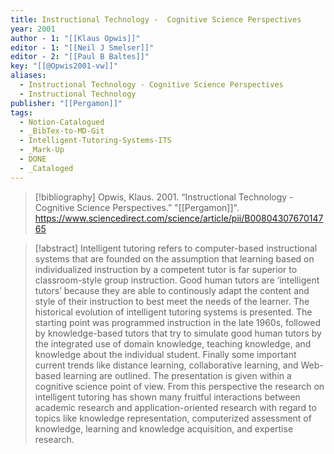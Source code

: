 ```yaml
---
title: Instructional Technology -  Cognitive Science Perspectives
year: 2001
author - 1: "[[Klaus Opwis]]"
editor - 1: "[[Neil J Smelser]]"
editor - 2: "[[Paul B Baltes]]"
key: "[[@Opwis2001-vw]]"
aliases:
  - Instructional Technology - Cognitive Science Perspectives
  - Instructional Technology
publisher: "[[Pergamon]]"
tags:
  - Notion-Catalogued
  - _BibTex-to-MD-Git
  - Intelligent-Tutoring-Systems-ITS
  - _Mark-Up
  - DONE
  - _Cataloged
---
```


> [!bibliography]
> Opwis, Klaus. 2001. “Instructional Technology -  Cognitive Science Perspectives.” "[[Pergamon]]". https://www.sciencedirect.com/science/article/pii/B0080430767014765

> [!abstract]
> Intelligent tutoring refers to computer-based instructional systems that are founded on the assumption that learning based on individualized instruction by a competent tutor is far superior to classroom-style group instruction. Good human tutors are ‘intelligent tutors’ because they are able to continously adapt the content and style of their instruction to best meet the needs of the learner. The historical evolution of intelligent tutoring systems is presented. The starting point was programmed instruction in the late 1960s, followed by knowledge-based tutors that try to simulate good human tutors by the integrated use of domain knowledge, teaching knowledge, and knowledge about the individual student. Finally some important current trends like distance learning, collaborative learning, and Web-based learning are outlined. The presentation is given within a cognitive science point of view. From this perspective the research on intelligent tutoring has shown many fruitful interactions between academic research and application-oriented research with regard to topics like knowledge representation, computerized assessment of knowledge, learning and knowledge acquisition, and expertise research.